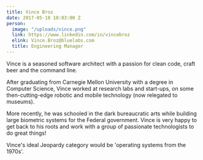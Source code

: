 ```yaml
---
title: Vince Broz
date: 2017-05-18 18:03:00 Z
person:
  image: "/uploads/vince.png"
  link: https://www.linkedin.com/in/vincebroz
  elink: Vince.Broz@bluelabs.com
  title: Engineering Manager
---
```


Vince is a seasoned software architect with a passion for clean code, craft beer and the command line.

After graduating from Carnegie Mellon University with a degree in Computer Science, Vince worked at research labs and start-ups, on some then-cutting-edge robotic and mobile technology (now relegated to museums).

More recently, he was schooled in the dark bureaucratic arts while building large biometric systems for the Federal government.  Vince is very happy to get back to his roots and work with a group of passionate technologists to do great things!


Vince's ideal Jeopardy category would be 'operating systems from the 1970s'.